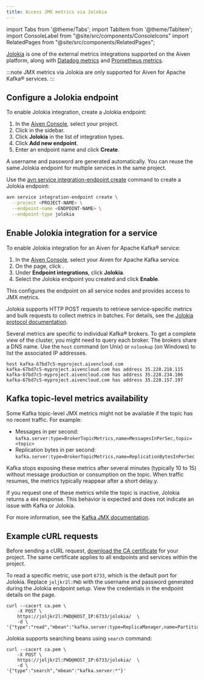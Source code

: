 ```yaml
---
title: Access JMX metrics via Jolokia
---
```


import Tabs from '@theme/Tabs';
import TabItem from '@theme/TabItem';
import ConsoleLabel from "@site/src/components/ConsoleIcons"
import RelatedPages from "@site/src/components/RelatedPages";

[Jolokia](https://jolokia.org/) is one of the external metrics integrations supported on the Aiven platform, along with [Datadog metrics](/docs/integrations/datadog/datadog-metrics) and [Prometheus metrics](/docs/platform/howto/integrations/prometheus-metrics).

:::note
JMX metrics via Jolokia are only supported for Aiven for Apache Kafka® services.
:::

## Configure a Jolokia endpoint

<Tabs groupId="endpoint-creation">
<TabItem value="console" label="Console" default>

To enable Jolokia integration, create a Jolokia endpoint:

1. In the [Aiven Console](https://console.aiven.io/), select your project.
1. Click <ConsoleLabel name="integration endpoints"/> in the sidebar.
1. Click **Jolokia** in the list of integration types.
1. Click **Add new endpoint**.
1. Enter an endpoint name and click **Create**.

A username and password are generated automatically. You can reuse the same Jolokia
endpoint for multiple services in the same project.

</TabItem>
<TabItem value="cli" label="Aiven CLI">

Use the
[avn service integration-endpoint create](/docs/tools/cli/service/integration#avn_service_integration_endpoint_create)
command to create a Jolokia endpoint:

```bash
avn service integration-endpoint create \
  --project <PROJECT-NAME> \
  --endpoint-name <ENDPOINT-NAME> \
  --endpoint-type jolokia
```

</TabItem>
 </Tabs>

## Enable Jolokia integration for a service

To enable Jolokia integration for an Aiven for Apache Kafka® service:

1. In the [Aiven Console](https://console.aiven.io/), select your Aiven for Apache Kafka
   service.
1. On the <ConsoleLabel name="overview" /> page,
   click <ConsoleLabel name="integrations" />.
1. Under **Endpoint integrations**, click **Jolokia**.
1. Select the Jolokia endpoint you created and click **Enable**.

This configures the endpoint on all service nodes and provides access to JMX metrics.

Jolokia supports HTTP POST requests to retrieve service-specific metrics and bulk
requests to collect metrics in batches. For details, see
the [Jolokia protocol documentation](https://jolokia.org/reference/html/manual/jolokia_protocol.html).

Several metrics are specific to individual Kafka® brokers. To get a complete view of
the cluster, you might need to query each broker. The brokers share a DNS name. Use
the `host` command (on Unix) or `nslookup` (on Windows) to list the associated IP
addresses.

```shell
host kafka-67bd7c5-myproject.aivencloud.com
kafka-67bd7c5-myproject.aivencloud.com has address 35.228.218.115
kafka-67bd7c5-myproject.aivencloud.com has address 35.228.234.106
kafka-67bd7c5-myproject.aivencloud.com has address 35.228.157.197
```

## Kafka topic-level metrics availability

Some Kafka topic-level JMX metrics might not be available if the topic has no recent
traffic. For example:

- Messages in per second: `kafka.server:type=BrokerTopicMetrics,name=MessagesInPerSec,topic=<topic>`
- Replication bytes in per second: `kafka.server:type=BrokerTopicMetrics,name=ReplicationBytesInPerSec`

Kafka stops exposing these metrics after several minutes (typically 10 to 15) without
message production or consumption on the topic. When traffic resumes, the metrics
typically reappear after a short delay.y.

If you request one of these metrics while the topic is inactive, Jolokia returns a `404`
response. This behavior is expected and does not indicate an issue with Kafka or Jolokia.

For more information, see the
[Kafka JMX documentation](https://kafka.apache.org/38/documentation.html#remote_jmx).

## Example cURL requests

Before sending a cURL request,
[download the CA certificate](/docs/platform/concepts/tls-ssl-certificates#download-ca-certificates)
for your project. The same certificate applies to all endpoints and services
within the project.

To read a specific metric, use port `6733`, which is the default port for Jolokia.
Replace `joljkr2l:PWD` with the username and password generated during the Jolokia
endpoint setup. View the credentials in the endpoint details on the
<ConsoleLabel name="integration endpoints"/> page.

```shell
curl --cacert ca.pem \
    -X POST \
    https://joljkr2l:PWD@HOST_IP:6733/jolokia/  \
    -d \
'{"type":"read","mbean":"kafka.server:type=ReplicaManager,name=PartitionCount"}'
```

Jolokia supports searching beans using `search` command:

```shell
curl --cacert ca.pem \
    -X POST \
    https://joljkr2l:PWD@HOST_IP:6733/jolokia/  \
    -d \
'{"type":"search","mbean":"kafka.server:*"}'
```
